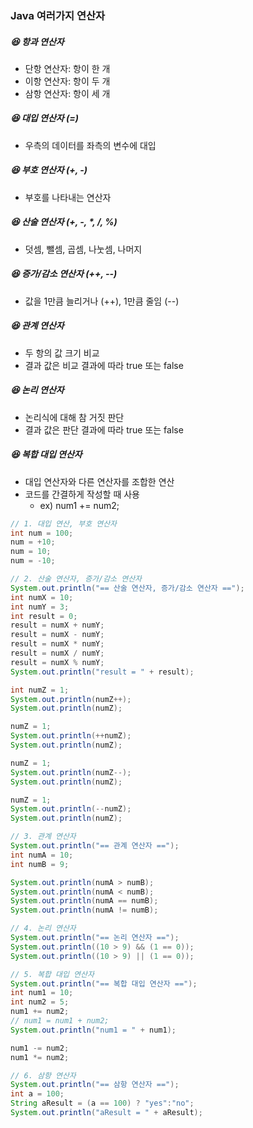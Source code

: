 ### Java 여러가지 연산자
##### :laughing: 항과 연산자
- 단항 연산자: 항이 한 개
- 이항 연산자: 항이 두 개
- 삼항 연산자: 항이 세 개

##### :laughing: 대입 연산자 (=)
- 우측의 데이터를 좌측의 변수에 대입

##### :laughing: 부호 연산자 (+, -)
- 부호를 나타내는 연산자

##### :laughing: 산술 연산자 (+, -, *, /, %)
- 덧셈, 뺄셈, 곱셈, 나눗셈, 나머지

##### :laughing: 증가/감소 연산자 (++, --)
- 값을 1만큼 늘리거나 (++), 1만큼 줄임 (--)

##### :laughing: 관계 연산자
- 두 항의 값 크기 비교
- 결과 값은 비교 결과에 따라 true 또는 false

##### :laughing: 논리 연산자
- 논리식에 대해 참 거짓 판단
- 결과 값은 판단 결과에 따라 true 또는 false

##### :laughing: 복합 대입 연산자
- 대입 연산자와 다른 연산자를 조합한 연산
- 코드를 간결하게 작성할 때 사용
  - ex) num1 += num2;

```java
// 1. 대입 연산, 부호 연산자
int num = 100;
num = +10;
num = 10;
num = -10;

// 2. 산술 연산자, 증가/감소 연산자
System.out.println("== 산술 연산자, 증가/감소 연산자 ==");
int numX = 10;
int numY = 3;
int result = 0;
result = numX + numY;
result = numX - numY;
result = numX * numY;
result = numX / numY;
result = numX % numY;
System.out.println("result = " + result);

int numZ = 1;
System.out.println(numZ++);
System.out.println(numZ);

numZ = 1;
System.out.println(++numZ);
System.out.println(numZ);

numZ = 1;
System.out.println(numZ--);
System.out.println(numZ);

numZ = 1;
System.out.println(--numZ);
System.out.println(numZ);

// 3. 관계 연산자
System.out.println("== 관계 연산자 ==");
int numA = 10;
int numB = 9;

System.out.println(numA > numB);
System.out.println(numA < numB);
System.out.println(numA == numB);
System.out.println(numA != numB);

// 4. 논리 연산자
System.out.println("== 논리 연산자 ==");
System.out.println((10 > 9) && (1 == 0));
System.out.println((10 > 9) || (1 == 0));

// 5. 복합 대입 연산자
System.out.println("== 복합 대입 연산자 ==");
int num1 = 10;
int num2 = 5;
num1 += num2;
// num1 = num1 + num2;
System.out.println("num1 = " + num1);

num1 -= num2;
num1 *= num2;

// 6. 삼항 연산자
System.out.println("== 삼항 연산자 ==");
int a = 100;
String aResult = (a == 100) ? "yes":"no";
System.out.println("aResult = " + aResult);
```
